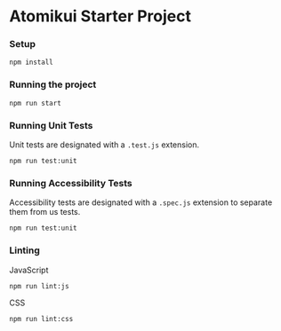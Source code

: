 # Atomikui Starter Project

### Setup

```
npm install
```

### Running the project

```
npm run start
```

### Running Unit Tests

Unit tests are designated with a `.test.js` extension.

```
npm run test:unit
```

### Running Accessibility Tests

Accessibility tests are designated with a `.spec.js` extension to separate them from us tests.

```
npm run test:unit
```

### Linting

JavaScript

```
npm run lint:js
```

CSS

```
npm run lint:css
```

